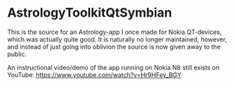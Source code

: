 # AstrologyToolkitQtSymbian

This is the source for an Astrology-app I once made for Nokia QT-devices, which was actually quite good.
It is naturally no longer maintained, however, and instead of just going into oblivion the source is now given away to the public.

An instructional video/demo of the app running on Nokia N8 still exists on YouTube:
https://www.youtube.com/watch?v=Hr9HFey_BGY
